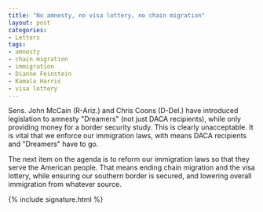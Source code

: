 ```yaml
---
title: "No amnesty, no visa lottery, no chain migration"
layout: post
categories:
- Letters
tags:
- amnesty
- chain migration
- immigration
- Dianne Feinstein
- Kamala Harris
- visa lottery
---
```


Sens. John McCain (R-Ariz.) and Chris Coons (D-Del.) have introduced legislation to amnesty "Dreamers" (not just DACA recipients), while only providing money for a border security study. This is clearly unacceptable. It is vital that we enforce our immigration laws, with means DACA recipients and "Dreamers" have to go.

The next item on the agenda is to reform our immigration laws so that they serve the American people. That means ending chain migration and the visa lottery, while ensuring our southern border is secured, and lowering overall immigration from whatever source.

{% include signature.html %}
